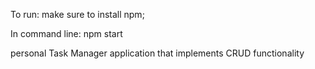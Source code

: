 To run: make sure to install npm;

In command line: npm start

personal Task Manager application that implements CRUD functionality
